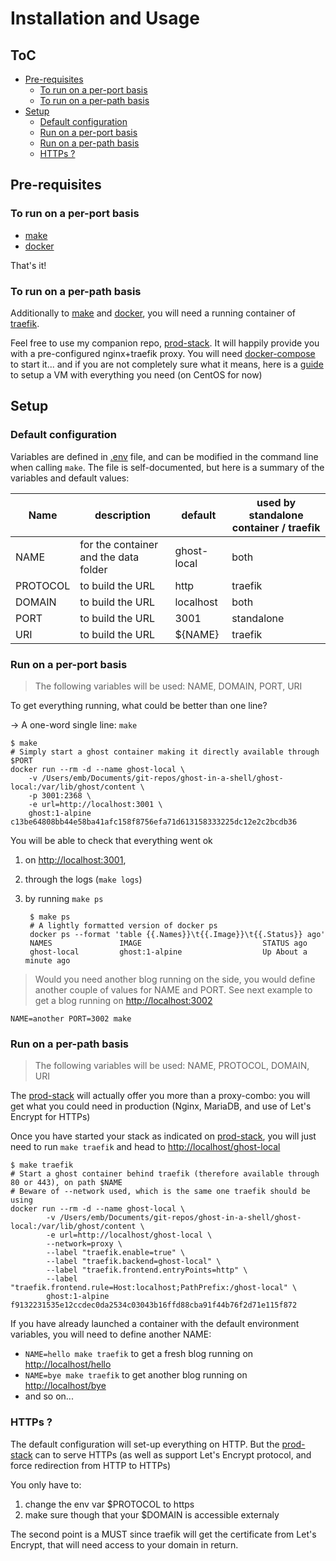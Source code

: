 <!-- markdownlint-disable MD034 -->
Installation and Usage
===

ToC
--

<!-- TOC -->

- [Pre-requisites](#pre-requisites)
    - [To run on a per-port basis](#to-run-on-a-per-port-basis)
    - [To run on a per-path basis](#to-run-on-a-per-path-basis)
- [Setup](#setup)
    - [Default configuration](#default-configuration)
    - [Run on a per-port basis](#run-on-a-per-port-basis)
    - [Run on a per-path basis](#run-on-a-per-path-basis)
    - [HTTPs ?](#https-)

<!-- /TOC -->

## Pre-requisites

### To run on a per-port basis

* [make](https://www.gnu.org/software/make/)
* [docker](https://www.docker.com/community-edition)

That's it!

### To run on a per-path basis

Additionally to [make](https://www.gnu.org/software/make/) and [docker](https://www.docker.com/community-edition), you will need a running container of [traefik](https://traefik.io).

Feel free to use my companion repo, [prod-stack](https://github.com/ebreton/prod-stack). It will happily provide you with a pre-configured nginx+traefik proxy. You will need [docker-compose](https://docs.docker.com/compose/install/) to start it... and if you are not completely sure what it means, here is a [guide](./docs/VM_INSTALL.md) to setup a VM with everything you need (on CentOS for now)

## Setup

### Default configuration

Variables are defined in [.env](../.env) file, and can be modified in the command line when calling `make`. The file is self-documented, but here is a summary of the variables and default values:

Name | description | default | used by standalone container / traefik
---------|----------|----------|---------
 NAME | for the container and the data folder | ghost-local | both
 PROTOCOL | to build the URL | http | traefik
 DOMAIN | to build the URL | localhost | both
 PORT | to build the URL | 3001 | standalone
 URI | to build the URL | ${NAME} | traefik

### Run on a per-port basis

> The following variables will be used: NAME, DOMAIN, PORT, URI

To get everything running, what could be better than one line?

-> A one-word single line: `make`

    $ make
    # Simply start a ghost container making it directly available through $PORT
    docker run --rm -d --name ghost-local \
        -v /Users/emb/Documents/git-repos/ghost-in-a-shell/ghost-local:/var/lib/ghost/content \
        -p 3001:2368 \
        -e url=http://localhost:3001 \
        ghost:1-alpine
    c13be64808bb44e58ba41afc158f8756efa71d613158333225dc12e2c2bcdb36

You will be able to check that everything went ok 

1. on <http://localhost:3001>,
2. through the logs (`make logs`)
3. by running `make ps`

        $ make ps
        # A lightly formatted version of docker ps
        docker ps --format 'table {{.Names}}\t{{.Image}}\t{{.Status}} ago'
        NAMES               IMAGE                           STATUS ago
        ghost-local         ghost:1-alpine                  Up About a minute ago

> Would you need another blog running on the side, you would define another couple of values for NAME and PORT. See next example to get a blog running  on <http://localhost:3002>

    NAME=another PORT=3002 make

### Run on a per-path basis

> The following variables will be used: NAME, PROTOCOL, DOMAIN, URI

The [prod-stack](https://github.com/ebreton/prod-stack) will actually offer you more than a proxy-combo: you will get what you could need in production (Nginx, MariaDB, and use of Let's Encrypt for HTTPs)

Once you have started your stack as indicated on [prod-stack](https://github.com/ebreton/prod-stack), you will just need to run `make traefik` and head to <http://localhost/ghost-local>

    $ make traefik
    # Start a ghost container behind traefik (therefore available through 80 or 443), on path $NAME
    # Beware of --network used, which is the same one traefik should be using
    docker run --rm -d --name ghost-local \
            -v /Users/emb/Documents/git-repos/ghost-in-a-shell/ghost-local:/var/lib/ghost/content \
            -e url=http://localhost/ghost-local \
            --network=proxy \
            --label "traefik.enable=true" \
            --label "traefik.backend=ghost-local" \
            --label "traefik.frontend.entryPoints=http" \
            --label "traefik.frontend.rule=Host:localhost;PathPrefix:/ghost-local" \
            ghost:1-alpine
    f9132231535e12ccdec0da2534c03043b16ffd88cba91f44b76f2d71e115f872

If you have already launched a container with the default environment variables, you will need to define another NAME:

* `NAME=hello make traefik` to get a fresh blog running on <http://localhost/hello>
* `NAME=bye make traefik` to get another blog running on <http://localhost/bye>
* and so on...

### HTTPs ?

The default configuration will set-up everything on HTTP. But the [prod-stack](https://github.com/ebreton/prod-stack) can to serve HTTPs (as well as support Let's Encrypt protocol, and force redirection from HTTP to HTTPs)

You only have to:

1. change the env var $PROTOCOL to https
1. make sure though that your $DOMAIN is accessible externaly

The second point is a MUST since traefik will get the certificate from Let's Encrypt, that will need access to your domain in return.
